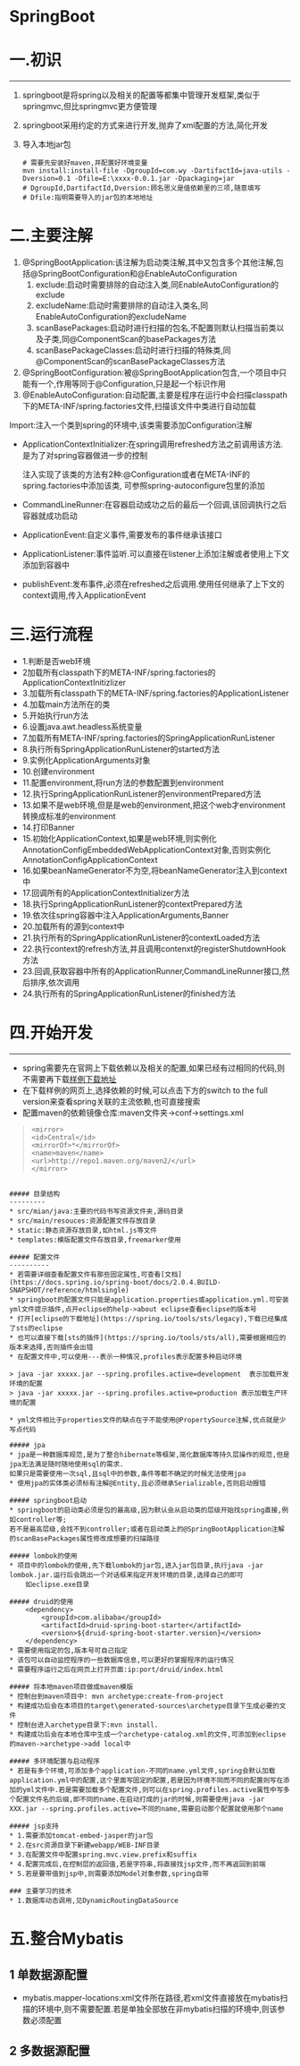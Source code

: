 # SpringBoot

# 一.初识

-------
1. springboot是将spring以及相关的配置等都集中管理开发框架,类似于springmvc,但比springmvc更方便管理

2. springboot采用约定的方式来进行开发,抛弃了xml配置的方法,简化开发

3. 导入本地jar包

   ```shell
   # 需要先安装好maven,并配置好环境变量
   mvn install:install-file -DgroupId=com.wy -DartifactId=java-utils -Dversion=0.1 -Dfile=E:\xxxx-0.0.1.jar -Dpackaging=jar
   # DgroupId,DartifactId,Dversion:顾名思义是值依赖里的三项,随意填写
   # Dfile:指明需要导入的jar包的本地地址
   ```



# 二.主要注解

1. @SpringBootApplication:该注解为启动类注解,其中又包含多个其他注解,包括@SpringBootConfiguration和@EnableAutoConfiguration
   1. exclude:启动时需要排除的自动注入类,同EnableAutoConfiguration的exclude
   2. excludeName:启动时需要排除的自动注入类名,同EnableAutoConfiguration的excludeName
   3. scanBasePackages:启动时进行扫描的包名,不配置则默认扫描当前类以及子类,同@ComponentScan的basePackages方法
   4. scanBasePackageClasses:启动时进行扫描的特殊类,同@ComponentScan的scanBasePackageClasses方法
2. @SpringBootConfiguration:被@SpringBootApplication包含,一个项目中只能有一个,作用等同于@Configuration,只是起一个标识作用
3. @EnableAutoConfiguration:自动配置,主要是程序在运行中会扫描classpath下的META-INF/spring.factories文件,扫描该文件中类进行自动加载

Import:注入一个类到spring的环境中,该类需要添加Configuration注解

* ApplicationContextInitializer:在spring调用refreshed方法之前调用该方法.是为了对spring容器做进一步的控制

	注入实现了该类的方法有2种:@Configuration或者在META-INF的spring.factories中添加该类,
	可参照spring-autoconfigure包里的添加
	
* CommandLineRunner:在容器启动成功之后的最后一个回调,该回调执行之后容器就成功启动

* ApplicationEvent:自定义事件,需要发布的事件继承该接口

* ApplicationListener:事件监听.可以直接在listener上添加注解或者使用上下文添加到容器中

* publishEvent:发布事件,必须在refreshed之后调用.使用任何继承了上下文的context调用,传入ApplicationEvent



# 三.运行流程

* 1.判断是否web环境
* 2加载所有classpath下的META-INF/spring.factories的ApplicationContextInitizlizer
* 3.加载所有classpath下的META-INF/spring.factories的ApplicationListener
* 4.加载main方法所在的类
* 5.开始执行run方法
* 6.设置java.awt.headless系统变量
* 7.加载所有META-INF/spring.factories的SpringApplicationRunListener
* 8.执行所有SpringApplicationRunListener的started方法
* 9.实例化ApplicationArguments对象
* 10.创建environment
* 11.配置environment,将run方法的参数配置到environment
* 12.执行SpringApplicationRunListener的environmentPrepared方法
* 13.如果不是web环境,但是是web的environment,把这个web才environment转换成标准的environment
* 14.打印Banner
* 15.初始化ApplicationContext,如果是web环境,则实例化AnnotationConfigEmbeddedWebApplicationContext对象,否则实例化AnnotationConfigApplicationContext
* 16.如果beanNameGenerator不为空,将beanNameGenerator注入到context中
* 17.回调所有的ApplicationContextInitializer方法
* 18.执行SpringApplicationRunListener的contextPrepared方法
* 19.依次往spring容器中注入ApplicationArguments,Banner
* 20.加载所有的源到context中
* 21.执行所有的SpringApplicationRunListener的contextLoaded方法
* 22.执行context的refresh方法,并且调用contenxt的registerShutdownHook方法
* 23.回调,获取容器中所有的ApplicationRunner,CommandLineRunner接口,然后排序,依次调用
* 24.执行所有的SpringApplicationRunListener的finished方法



# 四.开始开发

---------
* spring需要先在官网上下载依赖以及相关的配置,如果已经有过相同的代码,则不需要再下载[样例下载地址](https://start.spring.io/)
* 在下载样例的网页上,选择依赖的时候,可以点击下方的switch to the full version来查看spring关联的主流依赖,也可直接搜索
* 配置maven的依赖镜像仓库:maven文件夹->conf->settings.xml

> ```
> <mirror>
> <id>Central</id>
> <mirrorOf>*</mirrorOf>
> <name>maven</name>
> <url>http://repo1.maven.org/maven2/</url>
> </mirror>
> ```
```

##### 目录结构
---------
* src/mian/java:主要的代码书写资源文件夹,源码目录
* src/main/resouces:资源配置文件存放目录
* static:静态资源存放目录,如html.js等文件
* templates:模版配置文件存放目录,freemarker使用

##### 配置文件
----------
* 若需要详细查看配置文件有那些固定属性,可查看[文档](https://docs.spring.io/spring-boot/docs/2.0.4.BUILD-SNAPSHOT/reference/htmlsingle)
* springboot的配置文件只能是application.properties或application.yml.可安装yml文件提示插件,点开eclipse的help->about eclipse查看eclipse的版本号
* 打开[eclipse的下载地址](https://spring.io/tools/sts/legacy),下载已经集成了sts的eclipse
* 也可以直接下载[sts的插件](https://spring.io/tools/sts/all),需要根据相应的版本来选择,否则插件会出错
* 在配置文件中,可以使用---表示一种情况,profiles表示配置多种启动环境

> java -jar xxxxx.jar --spring.profiles.active=development  表示加载开发环境的配置
> java -jar xxxxx.jar --spring.profiles.active=production 表示加载生产环境的配置

* yml文件相比于properties文件的缺点在于不能使用@PropertySource注解,优点就是少写点代码

##### jpa
* jpa是一种数据库规范,是为了整合hibernate等框架,简化数据库等持久层操作的规范,但是jpa无法满足随时随地使用sql的需求.
如果只是需要使用一次sql,且sql中的参数,条件等都不确定的时候无法使用jpa
* 使用jpa的实体类必须标有注解@Entity,且必须继承Serializable,否则启动报错

##### springboot启动
* springboot的启动类必须是包的最高级,因为默认会从启动类的层级开始找spring直接,例如controller等;
若不是最高层级,会找不到controller;或者在启动类上的@SpringBootApplication注解的scanBasePackages属性修改成想要的扫描路径

##### lombok的使用
* 项目中的lombok的使用,先下载lombok的jar包,进入jar包目录,执行java -jar lombok.jar.运行后会跳出一个对话框来指定开发环境的目录,选择自己的即可
	如eclipse.exe目录

##### druid的使用
	<dependency>
		<groupId>com.alibaba</groupId>
		<artifactId>druid-spring-boot-starter</artifactId>
		<version>${druid-spring-boot-starter.version}</version>
	</dependency>
* 需要使用指定的包,版本号可自己指定
* 该包可以自动监控程序的一些数据库信息,可以更好的掌握程序的运行情况
* 需要程序运行之后在网页上打开页面:ip:port/druid/index.html

##### 将本地maven项目做成maven模版
* 控制台到maven项目中: mvn archetype:create-from-project
* 构建成功后会在本项目的target\generated-sources\archetype目录下生成必要的文件
* 控制台进入archetype目录下:mvn install.
* 构建成功后会在本地仓库中生成一个archetype-catalog.xml的文件,可添加到eclipse的maven->archetype->add local中

##### 多环境配置与启动程序
* 若是有多个环境,可添加多个application-不同的name.yml文件,spring会默认加载application.yml中的配置,这个里面写固定的配置,若是因为环境不同而不同的配置则写在添加的yml文件中.若是需要加载多个配置文件,则可以在spring.profiles.active属性中写多个配置文件名的后缀,即不同的name.在启动打成的jar的时候,则需要使用java -jar XXX.jar --spring.profiles.active=不同的name,需要启动那个配置就使用那个name

##### jsp支持
* 1.需要添加tomcat-embed-jasper的jar包
* 2.在src资源目录下新建webapp/WEB-INF目录
* 3.在配置文件中配置spring.mvc.view.prefix和suffix
* 4.配置完成后,在控制层的返回值,若是字符串,将直接找jsp文件,而不再返回到前端
* 5.若是要带值到jsp中,则需要添加Model对象参数,spring自带

### 主要学习的技术
* 1.数据库动态调用,见DynamicRoutingDataSource
```



# 五.整合Mybatis

## 1 单数据源配置

* mybatis.mapper-locations:xml文件所在路径,若xml文件直接放在mybatis扫描的环境中,则不需要配置.若是单独全部放在非mybatis扫描的环境中,则该参数必须配置

## 2 多数据源配置